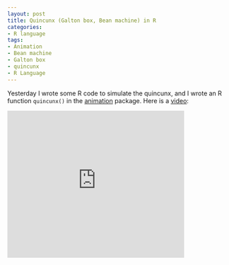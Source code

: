```yaml
---
layout: post
title: Quincunx (Galton box, Bean machine) in R
categories:
- R language
tags:
- Animation
- Bean machine
- Galton box
- quincunx
- R Language
---
```


Yesterday I wrote some R code to simulate the quincunx, and I wrote an R function `quincunx()` in the [animation](http://cran.r-project.org/package=animation) package. Here is a [video](http://vimeo.com/2013914):

<iframe src="http://player.vimeo.com/video/2013914?title=0&amp;byline=0&amp;portrait=0" width="400" height="333" frameborder="0" webkitAllowFullScreen mozallowfullscreen allowFullScreen></iframe>

